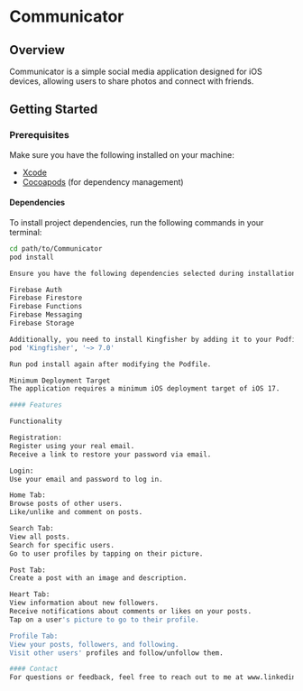 # Communicator

## Overview

Communicator is a simple social media application designed for iOS devices, allowing users to share photos and connect with friends.

## Getting Started

### Prerequisites

Make sure you have the following installed on your machine:

- [Xcode](https://developer.apple.com/xcode/)
- [Cocoapods](https://cocoapods.org/) (for dependency management)

#### Dependencies

To install project dependencies, run the following commands in your terminal:

```bash
cd path/to/Communicator
pod install

Ensure you have the following dependencies selected during installation:

Firebase Auth
Firebase Firestore
Firebase Functions
Firebase Messaging
Firebase Storage

Additionally, you need to install Kingfisher by adding it to your Podfile.
pod 'Kingfisher', '~> 7.0'

Run pod install again after modifying the Podfile.

Minimum Deployment Target
The application requires a minimum iOS deployment target of iOS 17.

#### Features 

Functionality

Registration:
Register using your real email.
Receive a link to restore your password via email.

Login:
Use your email and password to log in.

Home Tab:
Browse posts of other users.
Like/unlike and comment on posts.

Search Tab:
View all posts.
Search for specific users.
Go to user profiles by tapping on their picture.

Post Tab:
Create a post with an image and description.

Heart Tab:
View information about new followers.
Receive notifications about comments or likes on your posts.
Tap on a user's picture to go to their profile.

Profile Tab:
View your posts, followers, and following.
Visit other users' profiles and follow/unfollow them.

#### Contact
For questions or feedback, feel free to reach out to me at www.linkedin.com/in/olha-bereziuk
